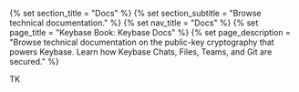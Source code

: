 {% set section_title = "Docs" %}
{% set section_subtitle = "Browse technical documentation." %}
{% set nav_title = "Docs" %}
{% set page_title = "Keybase Book: Keybase Docs" %}
{% set page_description = "Browse technical documentation on the public-key cryptography that powers Keybase. Learn how Keybase Chats, Files, Teams, and Git are secured." %}


TK
